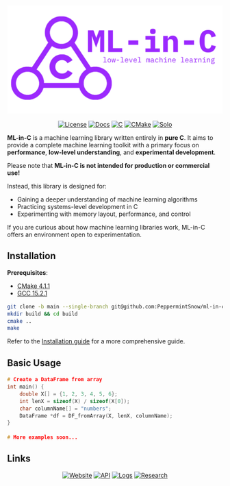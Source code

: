 ![banner](https://github.com/PeppermintSnow/ml-in-c/blob/web/static/img/transparent-social-card.png?raw=true)

<div align="center">
  
[![License](https://img.shields.io/badge/MIT_License-6A0DAD.svg?style=for-the-badge&logo=readdotcv&logoColor=white)](./LICENSE)
[![Docs](https://img.shields.io/badge/Docs-6A0DAD.svg?style=for-the-badge&logo=readme&logoColor=white)](https://peppermintsnow.github.io/ml-in-c)
[![C](https://img.shields.io/badge/made_in_c-6A0DAD.svg?style=for-the-badge&logo=c&logoColor=white)](https://en.wikipedia.org/wiki/C_(programming_language))
[![CMake](https://img.shields.io/badge/compiled_with_CMake-6A0DAD.svg?style=for-the-badge&logo=cmake&logoColor=white)](https://cmake.org/)
[![Solo](https://img.shields.io/badge/Solo_project-6A0DAD.svg?style=for-the-badge&logo=refinedgithub&logoColor=white)](https://github.com/PeppermintSnow)

</div>

**ML-in-C** is a machine learning library written entirely in **pure C**. It aims to provide a complete machine learning toolkit with a primary focus on **performance**, **low-level understanding**, and **experimental development**. 

Please note that **ML-in-C is not intended for production or commercial use!**

Instead, this library is designed for:

- Gaining a deeper understanding of machine learning algorithms
- Practicing systems-level development in C
- Experimenting with memory layout, performance, and control

If you are curious about how machine learning libraries work, ML-in-C offers an environment open to experimentation.

## Installation

**Prerequisites**:  
- [CMake 4.1.1](https://cmake.org/download/)  
- [GCC 15.2.1](https://gcc.gnu.org/install/)

```bash
git clone -b main --single-branch git@github.com:PeppermintSnow/ml-in-c.git && cd ml-in-c
mkdir build && cd build
cmake ..
make
```

Refer to the [Installation guide](https://peppermintsnow.github.io/ml-in-c/docs/getting-started/installation) for a more comprehensive guide.

## Basic Usage
```c
# Create a DataFrame from array
int main() {
    double X[] = {1, 2, 3, 4, 5, 6};
    int lenX = sizeof(X) / sizeof(X[0]);
    char columnName[] = "numbers";
    DataFrame *df = DF_fromArray(X, lenX, columnName);
}

# More examples soon...
```
## Links

<div align="center">

[![Website](https://img.shields.io/badge/Website-6A0DAD.svg?style=for-the-badge&logo=firefoxbrowser&logoColor=white)](https://peppermintsnow.github.io/ml-in-c)
[![API](https://img.shields.io/badge/API_References-6A0DAD.svg?style=for-the-badge&logo=readthedocsdevdotto&logoColor=white)](https://peppermintsnow.github.io/ml-in-c/api/dataframe)
[![Logs](https://img.shields.io/badge/Dev_Logs-6A0DAD.svg?style=for-the-badge&logo=devdotto&logoColor=white)](https://peppermintsnow.github.io/ml-in-c/blog)
[![Research](https://img.shields.io/badge/Research_Notes-6A0DAD.svg?style=for-the-badge&logo=openaccess&logoColor=white)](https://peppermintsnow.github.io/ml-in-c/notes)

</div>



